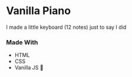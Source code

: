 # Vanilla Piano  

I made a little keyboard (12 notes) just to say I did  
### Made With 
* HTML
* CSS
* Vanilla JS 🍦
